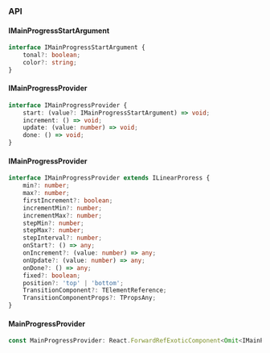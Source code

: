 

### API

#### IMainProgressStartArgument

```ts
interface IMainProgressStartArgument {
    tonal?: boolean;
    color?: string;
}
```

#### IMainProgressProvider

```ts
interface IMainProgressProvider {
    start: (value?: IMainProgressStartArgument) => void;
    increment: () => void;
    update: (value: number) => void;
    done: () => void;
}
```

#### IMainProgressProvider

```ts
interface IMainProgressProvider extends ILinearProress {
    min?: number;
    max?: number;
    firstIncrement?: boolean;
    incrementMin?: number;
    incrementMax?: number;
    stepMin?: number;
    stepMax?: number;
    stepInterval?: number;
    onStart?: () => any;
    onIncrement?: (value: number) => any;
    onUpdate?: (value: number) => any;
    onDone?: () => any;
    fixed?: boolean;
    position?: 'top' | 'bottom';
    TransitionComponent?: TElementReference;
    TransitionComponentProps?: TPropsAny;
}
```

#### MainProgressProvider

```ts
const MainProgressProvider: React.ForwardRefExoticComponent<Omit<IMainProgressProvider, "ref"> & React.RefAttributes<unknown>>;
```

